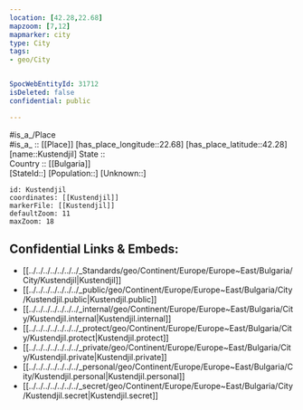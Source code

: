 ```yaml
---
location: [42.28,22.68] 
mapzoom: [7,12] 
mapmarker: city 
type: City
tags:
- geo/City


SpocWebEntityId: 31712
isDeleted: false
confidential: public

---
```

#is_a_/Place  
#is_a_ :: [[Place]] 
[has_place_longitude::22.68] 
[has_place_latitude::42.28] 
[name::Kustendjil] 
State ::  
Country :: [[Bulgaria]]  
[StateId::] 
[Population::] 
[Unknown::] 


```leaflet
id: Kustendjil
coordinates: [[Kustendjil]] 
markerFile: [[Kustendjil]] 
defaultZoom: 11 
maxZoom: 18
```


## Confidential Links & Embeds: 
- [[../../../../../../../_Standards/geo/Continent/Europe/Europe~East/Bulgaria/City/Kustendjil|Kustendjil]] 
- [[../../../../../../../_public/geo/Continent/Europe/Europe~East/Bulgaria/City/Kustendjil.public|Kustendjil.public]] 
- [[../../../../../../../_internal/geo/Continent/Europe/Europe~East/Bulgaria/City/Kustendjil.internal|Kustendjil.internal]] 
- [[../../../../../../../_protect/geo/Continent/Europe/Europe~East/Bulgaria/City/Kustendjil.protect|Kustendjil.protect]] 
- [[../../../../../../../_private/geo/Continent/Europe/Europe~East/Bulgaria/City/Kustendjil.private|Kustendjil.private]] 
- [[../../../../../../../_personal/geo/Continent/Europe/Europe~East/Bulgaria/City/Kustendjil.personal|Kustendjil.personal]] 
- [[../../../../../../../_secret/geo/Continent/Europe/Europe~East/Bulgaria/City/Kustendjil.secret|Kustendjil.secret]] 
